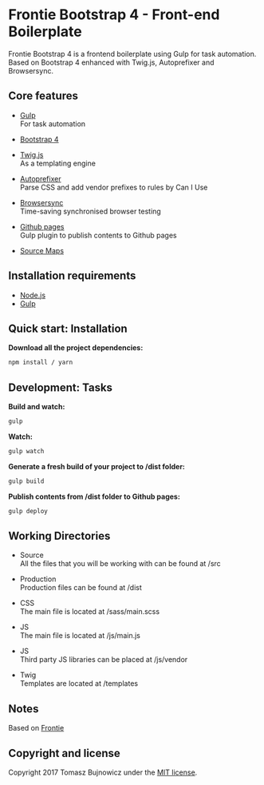 # Frontie Bootstrap 4 - Front-end Boilerplate

Frontie Bootstrap 4 is a frontend boilerplate using Gulp for task automation.
Based on Bootstrap 4 enhanced with Twig.js, Autoprefixer and Browsersync.

## Core features

* [Gulp](http://gulpjs.com/)  
  For task automation

* [Bootstrap 4](http://getbootstrap.com/)  

* [Twig.js](https://github.com/twigjs/twig.js)  
  As a templating engine

* [Autoprefixer](https://www.npmjs.org/package/gulp-autoprefixer)  
  Parse CSS and add vendor prefixes to rules by Can I Use

* [Browsersync](https://www.browsersync.io/)  
  Time-saving synchronised browser testing

* [Github pages](https://www.npmjs.com/package/gulp-gh-pages)  
  Gulp plugin to publish contents to Github pages

* [Source Maps](https://www.npmjs.com/package/gulp-sourcemaps)

## Installation requirements
* [Node.js](https://nodejs.org/)
* [Gulp](http://gulpjs.com/)

## Quick start: Installation
**Download all the project dependencies:**
```sh
npm install / yarn
```

## Development: Tasks
**Build and watch:**
```sh
gulp
```

**Watch:**
```sh
gulp watch
```

**Generate a fresh build of your project to /dist folder:**
```sh
gulp build
```

**Publish contents from /dist folder to Github pages:**
```sh
gulp deploy
```

## Working Directories

* Source  
  All the files that you will be working with can be found at /src

* Production  
  Production files can be found at /dist

* CSS  
  The main file is located at /sass/main.scss

* JS  
  The main file is located at /js/main.js

* JS  
  Third party JS libraries can be placed at /js/vendor

* Twig  
  Templates are located at /templates

## Notes

Based on [Frontie](https://github.com/tomaszbujnowicz/frontie)

## Copyright and license

Copyright 2017 Tomasz Bujnowicz under the [MIT license](http://opensource.org/licenses/MIT).
